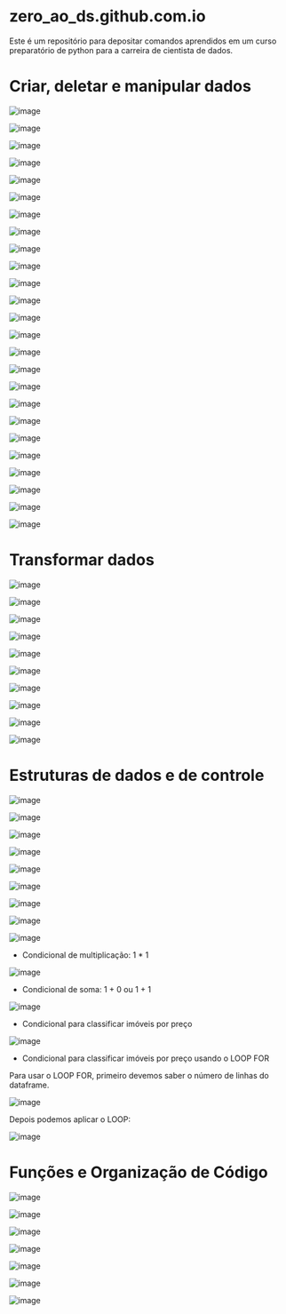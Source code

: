 # zero_ao_ds.github.com.io
Este é um repositório para depositar comandos aprendidos em um curso preparatório de python para a carreira de cientista de dados.

# Criar, deletar e manipular dados

![image](https://user-images.githubusercontent.com/81119854/129808515-7475282d-4958-44a3-bffb-4e3451619161.png)

![image](https://user-images.githubusercontent.com/81119854/129808534-fb83255b-da68-48c5-aeed-64a75c9efad0.png)

![image](https://user-images.githubusercontent.com/81119854/129808593-d523cfcc-3c65-4547-97aa-7bba12eb4da6.png)

![image](https://user-images.githubusercontent.com/81119854/129808621-9ddbb83d-fc6c-4c60-975b-65a1f59eb68e.png)

![image](https://user-images.githubusercontent.com/81119854/129808663-90baeccc-9906-455f-ba8c-1614bd3f3e7e.png)

![image](https://user-images.githubusercontent.com/81119854/129808712-8b61c1b3-f5a4-462f-97d2-563ff648ce2d.png)

![image](https://user-images.githubusercontent.com/81119854/129808735-bdf61bbf-bda3-41f2-a423-7d3c9ee0c1f2.png)

![image](https://user-images.githubusercontent.com/81119854/129808860-998a5a51-8c6d-44a3-9ea7-4a93cf6a31b9.png)

![image](https://user-images.githubusercontent.com/81119854/129808901-88c95eb7-47fa-4776-9359-d024e18258bd.png)

![image](https://user-images.githubusercontent.com/81119854/129808934-6a8a1da8-271e-42a4-8b7e-343a7f20d71a.png)

![image](https://user-images.githubusercontent.com/81119854/129808964-6fb64436-0d5a-484c-a60b-1168d42205e9.png)

![image](https://user-images.githubusercontent.com/81119854/129809000-6dff5480-1dd3-44ea-8dd4-834f18b544ea.png)

![image](https://user-images.githubusercontent.com/81119854/129809069-d4d2f53c-fc93-4527-a0b7-1e92c98a986a.png)

![image](https://user-images.githubusercontent.com/81119854/129809116-a939aa4c-f9d1-4daf-93bf-90d1fbf6f3b3.png)

![image](https://user-images.githubusercontent.com/81119854/129809209-e08738e3-b17b-4b8a-af61-28a3003fafb5.png)

![image](https://user-images.githubusercontent.com/81119854/129809240-e621532b-84ca-41bd-8da7-38034f955b40.png)

![image](https://user-images.githubusercontent.com/81119854/129809320-6707b844-fdae-4983-a38e-01135f932abf.png)

![image](https://user-images.githubusercontent.com/81119854/129809354-2c60a226-31a7-4739-8272-de6dae1c36ec.png)

![image](https://user-images.githubusercontent.com/81119854/129809403-713420c2-ae1e-4b12-b162-ea8279cda345.png)

![image](https://user-images.githubusercontent.com/81119854/129809436-337a5264-d325-415e-a1ff-9efb27375905.png)

![image](https://user-images.githubusercontent.com/81119854/129809474-07760118-8d71-4a1f-86f6-d1e227f11964.png)

![image](https://user-images.githubusercontent.com/81119854/129809584-002b9da6-e191-4969-bc0b-cc8c1c267749.png)

![image](https://user-images.githubusercontent.com/81119854/129809621-cb06b8e6-84b1-4f9f-acea-7b754c72a62e.png)

![image](https://user-images.githubusercontent.com/81119854/129809674-b81d0c9b-e1ec-4e43-b329-0f431237fa54.png)

![image](https://user-images.githubusercontent.com/81119854/129809735-5c93ed12-bacd-4538-9acf-506f0472187c.png)

# Transformar dados

![image](https://user-images.githubusercontent.com/81119854/130325392-2eff8ac3-af83-42dc-a3b8-e9b3f059735e.png)

![image](https://user-images.githubusercontent.com/81119854/130325417-ccb09ff7-98e0-4d32-8403-beabad03fa2e.png)

![image](https://user-images.githubusercontent.com/81119854/130325438-a80fe39e-bc95-40c4-9d83-630df3c21b1f.png)

![image](https://user-images.githubusercontent.com/81119854/130325451-550c789e-3e6b-4a33-9f35-4e6c8b0ba3c3.png)

![image](https://user-images.githubusercontent.com/81119854/130325463-e35c21d8-1e9a-4995-a3c7-26498239dc95.png)

![image](https://user-images.githubusercontent.com/81119854/130326627-c9a0b57b-63e3-436c-a433-827608f8257d.png)

![image](https://user-images.githubusercontent.com/81119854/130326658-1bbbe3b2-aa9d-4ebb-87b6-44fb623ef372.png)

![image](https://user-images.githubusercontent.com/81119854/130326713-f3332938-3511-4ae9-8685-22c27673187a.png)

![image](https://user-images.githubusercontent.com/81119854/130326794-0c8e3487-5bd8-489f-876b-b755a7f25205.png)

![image](https://user-images.githubusercontent.com/81119854/130326814-d304aec0-6cbb-469d-a53d-e228facd76a1.png)

# Estruturas de dados e de controle

![image](https://user-images.githubusercontent.com/81119854/130847347-c8d99902-2f68-4e50-8d73-6bd4640d2f24.png)

![image](https://user-images.githubusercontent.com/81119854/130847442-158b210c-8b80-46e3-8544-82ab9228f37b.png)

![image](https://user-images.githubusercontent.com/81119854/130847514-accb314b-0648-4255-8be0-ff8f76313a26.png)

![image](https://user-images.githubusercontent.com/81119854/130848124-1df15096-e5ff-47d0-b702-f92c4ee6c774.png)

![image](https://user-images.githubusercontent.com/81119854/130848344-03eb6e59-b4c1-4e5f-a893-cb5d2d2a64e8.png)

![image](https://user-images.githubusercontent.com/81119854/130848738-7c9c85b1-80c6-4878-8d37-c850332a7ef5.png)

![image](https://user-images.githubusercontent.com/81119854/130848908-51513ee6-5454-4749-8e2a-d8dbe014d2b1.png)

![image](https://user-images.githubusercontent.com/81119854/130868137-420a0201-5eed-4465-aad0-0848b5fcc1bf.png)

![image](https://user-images.githubusercontent.com/81119854/130868178-9c5a830f-2e1e-4198-b86b-af997b514d7c.png)

- Condicional de multiplicação: 1 * 1

![image](https://user-images.githubusercontent.com/81119854/130868632-b3453d69-6925-46ef-96df-1efe7e44a625.png)

- Condicional de soma: 1 + 0 ou 1 + 1 

![image](https://user-images.githubusercontent.com/81119854/130869859-f48904d9-2aaa-460a-a699-b3235e892560.png)

- Condicional para classificar imóveis por preço

![image](https://user-images.githubusercontent.com/81119854/130876269-349f20bc-c740-4e56-ab96-50b52dc82b06.png)

- Condicional para classificar imóveis por preço usando o LOOP FOR

Para usar o LOOP FOR, primeiro devemos saber o número de linhas do dataframe.

![image](https://user-images.githubusercontent.com/81119854/130876364-0b8c2fcc-a2e0-4043-9717-1c097510bbf7.png)

Depois podemos aplicar o LOOP:

![image](https://user-images.githubusercontent.com/81119854/130876418-1bf6f39b-4574-4be8-a39e-7f93d9546a19.png)

# Funções e Organização de Código

![image](https://user-images.githubusercontent.com/81119854/131722069-0c8a26da-21e0-4993-84a7-6dc33ddaee18.png)

![image](https://user-images.githubusercontent.com/81119854/131722131-f8ee3af8-8786-469d-968f-d079a2cbbaf9.png)

![image](https://user-images.githubusercontent.com/81119854/131722200-aaa7d802-97fe-4eaa-b481-b7f5ae72ca97.png)

![image](https://user-images.githubusercontent.com/81119854/131722254-7665e914-97c5-4f4e-8202-251ac7e7ccf4.png)

![image](https://user-images.githubusercontent.com/81119854/131722302-116252d9-9a10-497d-bb1b-f0664c1676da.png)

![image](https://user-images.githubusercontent.com/81119854/131722400-f77df1a6-8ae9-4ee6-9e57-11002f2e7af8.png)

![image](https://user-images.githubusercontent.com/81119854/131722444-1cc9e1f6-9d1d-4987-8ac6-af81a168d91e.png)
